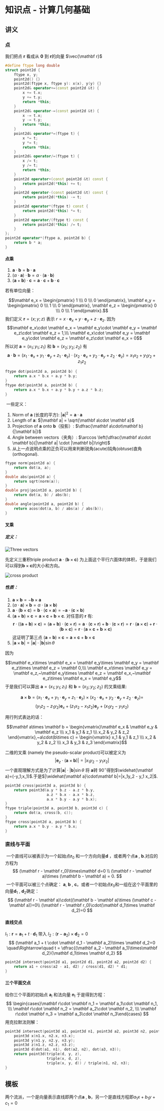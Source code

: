 # 知识点 - 计算几何基础



## 讲义

### 点

我们把点 $\mathbf r$  看成从 $\mathbf 0$ 到 $\mathbf r$的向量 $\vec{\mathbf r}$

```cpp
#define ftype long double
struct point2d {
    ftype x, y;
    point2d() {}
    point2d(ftype x, ftype y): x(x), y(y) {}
    point2d& operator+=(const point2d &t) {
        x += t.x;
        y += t.y;
        return *this;
    }
    point2d& operator-=(const point2d &t) {
        x -= t.x;
        y -= t.y;
        return *this;
    }
    point2d& operator*=(ftype t) {
        x *= t;
        y *= t;
        return *this;
    }
    point2d& operator/=(ftype t) {
        x /= t;
        y /= t;
        return *this;
    }
    point2d operator+(const point2d &t) const {
        return point2d(*this) += t;
    }
    point2d operator-(const point2d &t) const {
        return point2d(*this) -= t;
    }
    point2d operator*(ftype t) const {
        return point2d(*this) *= t;
    }
    point2d operator/(ftype t) const {
        return point2d(*this) /= t;
    }
};
point2d operator*(ftype a, point2d b) {
    return b * a;
}
```

#### 点乘

1. $\mathbf a \cdot \mathbf b = \mathbf b \cdot \mathbf a$
2. $(\alpha \cdot \mathbf a)\cdot \mathbf b = \alpha \cdot (\mathbf a \cdot \mathbf b)$
3. $(\mathbf a + \mathbf b)\cdot \mathbf c = \mathbf a \cdot \mathbf c + \mathbf b \cdot \mathbf c$

若有单位向量：

$$\mathbf e_x = \begin{pmatrix} 1 \\\ 0 \\\ 0 \end{pmatrix}, \mathbf e_y = \begin{pmatrix} 0 \\\ 1 \\\ 0 \end{pmatrix}, \mathbf e_z = \begin{pmatrix} 0 \\\ 0 \\\ 1 \end{pmatrix}.$$
我们定义 $\mathbf r = (x;y;z)$ 表示 $r = x \cdot \mathbf e_x + y \cdot \mathbf e_y + z \cdot \mathbf e_z$.
因为
$$\mathbf e_x\cdot \mathbf e_x = \mathbf e_y\cdot \mathbf e_y = \mathbf e_z\cdot \mathbf e_z = 1,\\\
\mathbf e_x\cdot \mathbf e_y = \mathbf e_y\cdot \mathbf e_z = \mathbf e_z\cdot \mathbf e_x = 0$$
所以对 $\mathbf a = (x_1;y_1;z_1)$ 和 $\mathbf b = (x_2;y_2;z_2)$ 有
$$\mathbf a\cdot \mathbf b = (x_1 \cdot \mathbf e_x + y_1 \cdot\mathbf e_y + z_1 \cdot\mathbf e_z)\cdot( x_2 \cdot\mathbf e_x + y_2 \cdot\mathbf e_y + z_2 \cdot\mathbf e_z) = x_1 x_2 + y_1 y_2 + z_1 z_2$$

```cpp
ftype dot(point2d a, point2d b) {
    return a.x * b.x + a.y * b.y;
}
ftype dot(point3d a, point3d b) {
    return a.x * b.x + a.y * b.y + a.z * b.z;
}
```

​	一些定义：

1. Norm of $\mathbf a$ (长度的平方): $|\mathbf a|^2 = \mathbf a\cdot \mathbf a$
2. Length of $\mathbf a$: $|\mathbf a| = \sqrt{\mathbf a\cdot \mathbf a}$
3. Projection of $\mathbf a$ onto $\mathbf b$（投影）: $\dfrac{\mathbf a\cdot\mathbf b}{|\mathbf b|}$
4. Angle between vectors（夹角）: $\arccos \left(\dfrac{\mathbf a\cdot \mathbf b}{|\mathbf a| \cdot |\mathbf b|}\right)$
5. 从上一点说明点乘的正负可以用来判断锐角(acute)钝角(obtuse)直角(orthogonal).

```cpp
ftype norm(point2d a) {
    return dot(a, a);
}
double abs(point2d a) {
    return sqrt(norm(a));
}
double proj(point2d a, point2d b) {
    return dot(a, b) / abs(b);
}
double angle(point2d a, point2d b) {
    return acos(dot(a, b) / abs(a) / abs(b));
}
```

#### 叉乘

##### 定义：

![Three vectors](https://upload.wikimedia.org/wikipedia/commons/thumb/3/3e/Parallelepiped_volume.svg/240px-Parallelepiped_volume.svg.png)

先定义三重积triple product $\mathbf a\cdot(\mathbf b\times \mathbf c)$  为上面这个平行六面体的体积，于是我们可以得到$\mathbf b\times \mathbf c$的大小和方向。

![cross product](https://upload.wikimedia.org/wikipedia/commons/thumb/b/b0/Cross_product_vector.svg/250px-Cross_product_vector.svg.png)

##### 性质：

1. $\mathbf a\times \mathbf b = -\mathbf b\times \mathbf a$
2. $(\alpha \cdot \mathbf a)\times \mathbf b = \alpha \cdot (\mathbf a\times \mathbf b)$
3. $\mathbf a\cdot (\mathbf b\times \mathbf c) = \mathbf b\cdot (\mathbf c\times \mathbf a) = -\mathbf a\cdot( \mathbf c\times \mathbf b)$
4. $(\mathbf a + \mathbf b)\times \mathbf c = \mathbf a\times \mathbf c + \mathbf b\times \mathbf c$.
   对任意的 $\mathbf r$ 有:
   $$\mathbf r\cdot( (\mathbf a + \mathbf b)\times \mathbf c) = (\mathbf a + \mathbf b) \cdot (\mathbf c\times \mathbf r) =  \mathbf a \cdot(\mathbf c\times \mathbf r) + \mathbf b\cdot(\mathbf c\times \mathbf r) = \mathbf r\cdot (\mathbf a\times \mathbf c) + \mathbf r\cdot(\mathbf b\times \mathbf c) = \mathbf r\cdot(\mathbf a\times \mathbf c + \mathbf b\times \mathbf c)$$
   这证明了第三点 $(\mathbf a + \mathbf b)\times \mathbf c = \mathbf a\times \mathbf c + \mathbf b\times \mathbf c$ 
5. $|\mathbf a\times \mathbf b|=|\mathbf a| \cdot |\mathbf b| \sin \theta$ 

因为

$$\mathbf e_x\times \mathbf e_x = \mathbf e_y\times \mathbf e_y = \mathbf e_z\times \mathbf e_z = \mathbf 0,\\\
\mathbf e_x\times \mathbf e_y = \mathbf e_z,~\mathbf e_y\times \mathbf e_z = \mathbf e_x,~\mathbf e_z\times \mathbf e_x = \mathbf e_y$$
于是我们可以算出 $\mathbf a = (x_1;y_1;z_1)$ 和 $\mathbf b = (x_2;y_2;z_2)$ 的叉乘结果:

$$\mathbf a\times \mathbf b = (x_1 \cdot \mathbf e_x + y_1 \cdot \mathbf e_y + z_1 \cdot \mathbf e_z)\times (x_2 \cdot \mathbf e_x + y_2 \cdot \mathbf e_y + z_2 \cdot \mathbf e_z) =$$
$$(y_1 z_2 - z_1 y_2)\mathbf e_x  + (z_1 x_2 - x_1 z_2)\mathbf e_y + (x_1 y_2 - y_1 x_2)$$

用行列式表达的话：

$$\mathbf a\times \mathbf b = \begin{vmatrix}\mathbf e_x & \mathbf e_y & \mathbf e_z \\\ x_1 & y_1 & z_1 \\\ x_2 & y_2 & z_2 \end{vmatrix},~a\cdot(b\times c) = \begin{vmatrix} x_1 & y_1 & z_1 \\\ x_2 & y_2 & z_2 \\\ x_3 & y_3 & z_3 \end{vmatrix}$$

二维的叉乘 (namely the pseudo-scalar product)可以被定义为
$$
|\mathbf e_z\cdot(\mathbf a\times \mathbf b)| = |x_1 y_2 - y_1 x_2|
$$
一个直观理解方式是为了计算$|\mathbf a| \cdot |\mathbf b| \sin \theta$ 将 $\mathbf a$转 $90^\circ$得到$\widehat{\mathbf a}=(-y_1;x_1)$.于是$|\widehat{\mathbf a}\cdot\mathbf b|=|x_1y_2 - y_1 x_2|$. 

```cpp
point3d cross(point3d a, point3d b) {
    return point3d(a.y * b.z - a.z * b.y,
                   a.z * b.x - a.x * b.z,
                   a.x * b.y - a.y * b.x);
}
ftype triple(point3d a, point3d b, point3d c) {
    return dot(a, cross(b, c));
}
ftype cross(point2d a, point2d b) {
    return a.x * b.y - a.y * b.x;
}
```

### 直线与平面

​	一个直线可以被表示为一个起始点$\mathbf r_0$ 和一个方向向量$\mathbf d$ ，或者两个点$\mathbf a$ , $\mathbf b$.对应的方程为
$$
(\mathbf r - \mathbf r_0)\times\mathbf d=0 \\ (\mathbf r - \mathbf a)\times (\mathbf b - \mathbf a) = 0.
$$
​	一个平面可以被三个点确定： $\mathbf a$, $\mathbf b$ , $\mathbf c$。或者一个初始点$\mathbf r_0$和一组在这个平面里的向量$\mathbf d_1$ , $\mathbf d_2$确定：
$$
(\mathbf r - \mathbf a)\cdot((\mathbf b - \mathbf a)\times (\mathbf c - \mathbf a))=0\\
(\mathbf r - \mathbf r_0)\cdot(\mathbf d_1\times \mathbf d_2)=0
$$

#### 直线交点

$l_1:\mathbf r = \mathbf a_1 + t \cdot \mathbf d_1$   带入 $l_2:(\mathbf r - \mathbf a_2)\times \mathbf d_2=0$
$$
(\mathbf a_1 + t \cdot \mathbf d_1 - \mathbf a_2)\times \mathbf d_2=0 \quad\Rightarrow\quad t = \dfrac{(\mathbf a_2 - \mathbf a_1)\times\mathbf d_2}{\mathbf d_1\times \mathbf d_2}
$$

```cpp
point2d intersect(point2d a1, point2d d1, point2d a2, point2d d2) {
    return a1 + cross(a2 - a1, d2) / cross(d1, d2) * d1;
}
```

#### 三个平面交点

给你三个平面的初始点 $\mathbf a_i$ 和法向量 $\mathbf n_i$  于是得到方程：
$$
\begin{cases}\mathbf r\cdot \mathbf n_1 = \mathbf a_1\cdot \mathbf n_1, \\\ \mathbf r\cdot \mathbf n_2 = \mathbf a_2\cdot \mathbf n_2, \\\ \mathbf r\cdot \mathbf n_3 = \mathbf a_3\cdot \mathbf n_3\end{cases}
$$
用克拉默法则解：

```cpp
point3d intersect(point3d a1, point3d n1, point3d a2, point3d n2, point3d a3, point3d n3) {
    point3d x(n1.x, n2.x, n3.x);
    point3d y(n1.y, n2.y, n3.y);
    point3d z(n1.z, n2.z, n3.z); 
    point3d d(dot(a1, n1), dot(a2, n2), dot(a3, n3));
    return point3d(triple(d, y, z),
                   triple(x, d, z),
                   triple(x, y, d)) / triple(n1, n2, n3);
}
```



## 模板

两个流派，一个是向量表示直线即两个点$\mathbf a$ , $\mathbf b$，另一个是直线方程即$a_1 x + b_1 y + c_1 = 0$



## 


